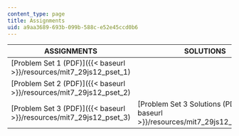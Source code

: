 ```yaml
---
content_type: page
title: Assignments
uid: a9aa3689-693b-099b-588c-e52e45ccd0b6
---
```


| ASSIGNMENTS | SOLUTIONS |
| --- | --- |
| [Problem Set 1 (PDF)]({{< baseurl >}}/resources/mit7_29js12_pset_1) | &nbsp; |
| [Problem Set 2 (PDF)]({{< baseurl >}}/resources/mit7_29js12_pset_2) | &nbsp; |
| [Problem Set 3 (PDF)]({{< baseurl >}}/resources/mit7_29js12_pset_3) | [Problem Set 3 Solutions (PDF)]({{< baseurl >}}/resources/mit7_29js12_pset_3_ans)